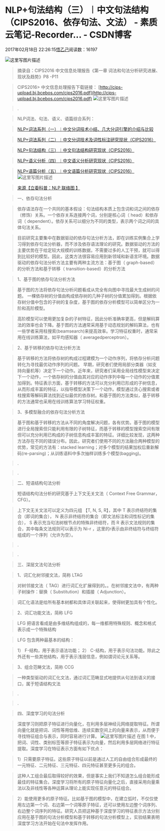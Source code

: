 
# NLP+句法结构（三）︱中文句法结构（CIPS2016、依存句法、文法） - 素质云笔记-Recorder... - CSDN博客

2017年02月18日 22:26:15[悟乙己](https://me.csdn.net/sinat_26917383)阅读数：16197


![这里写图片描述](https://img-blog.csdn.net/20170218221434739?watermark/2/text/aHR0cDovL2Jsb2cuY3Nkbi5uZXQvc2luYXRfMjY5MTczODM=/font/5a6L5L2T/fontsize/400/fill/I0JBQkFCMA==/dissolve/70/gravity/SouthEast)
> 摘录自：CIPS2016 中文信息处理报告《第一章 词法和句法分析研究进展、现状及趋势》P8  -P11

> CIPS2016> 中文信息处理报告下载链接：
> [http://cips-upload.bj.bcebos.com/cips2016.pdf](http://cips-upload.bj.bcebos.com/cips2016.pdf)
![这里写图片描述](https://img-blog.csdn.net/20170218221441116?watermark/2/text/aHR0cDovL2Jsb2cuY3Nkbi5uZXQvc2luYXRfMjY5MTczODM=/font/5a6L5L2T/fontsize/400/fill/I0JBQkFCMA==/dissolve/70/gravity/SouthEast)
> [ ](https://img-blog.csdn.net/20170218221441116?watermark/2/text/aHR0cDovL2Jsb2cuY3Nkbi5uZXQvc2luYXRfMjY5MTczODM=/font/5a6L5L2T/fontsize/400/fill/I0JBQkFCMA==/dissolve/70/gravity/SouthEast)

> .

> [
](https://img-blog.csdn.net/20170218221441116?watermark/2/text/aHR0cDovL2Jsb2cuY3Nkbi5uZXQvc2luYXRfMjY5MTczODM=/font/5a6L5L2T/fontsize/400/fill/I0JBQkFCMA==/dissolve/70/gravity/SouthEast)
> NLP词法、句法、语义、语篇综合系列：

> [NLP+词法系列（一）︱中文分词技术小结、几大分词引擎的介绍与比较](http://blog.csdn.net/sinat_26917383/article/details/52275328)

> [NLP+词法系列（二）︱中文分词技术及词性标注研究现状（CIPS2016）](http://blog.csdn.net/sinat_26917383/article/details/55682577)

> [NLP+句法结构（三）︱中文句法结构研究现状（CIPS2016）](http://blog.csdn.net/sinat_26917383/article/details/55682996)

> [NLP+语义分析（四）︱中文语义分析研究现状（CIPS2016）](http://blog.csdn.net/sinat_26917383/article/details/55683599)

> [NLP+语篇分析（五）︱中文语篇分析研究现状（CIPS2016）](http://blog.csdn.net/sinat_26917383/article/details/55683843)
![这里写图片描述](https://img-blog.csdn.net/20170402123213932?watermark/2/text/aHR0cDovL2Jsb2cuY3Nkbi5uZXQvc2luYXRfMjY5MTczODM=/font/5a6L5L2T/fontsize/400/fill/I0JBQkFCMA==/dissolve/70/gravity/SouthEast)
> [ ](https://img-blog.csdn.net/20170402123213932?watermark/2/text/aHR0cDovL2Jsb2cuY3Nkbi5uZXQvc2luYXRfMjY5MTczODM=/font/5a6L5L2T/fontsize/400/fill/I0JBQkFCMA==/dissolve/70/gravity/SouthEast)

> [来源【立委科普：NLP 联络图 】](https://liweinlp.com/?p=3360)

> [
](https://img-blog.csdn.net/20170402123213932?watermark/2/text/aHR0cDovL2Jsb2cuY3Nkbi5uZXQvc2luYXRfMjY5MTczODM=/font/5a6L5L2T/fontsize/400/fill/I0JBQkFCMA==/dissolve/70/gravity/SouthEast)
> 一、依存句法分析

> 依存语法存在一个共同的基本假设：句法结构本质上包含词和词之间的依存（修饰）关系。一个依存关系连接两个词，分别是核心词（ head）和依存词（ dependent）。依存关系可以细分为不同的类型，表示两个词之间的具体句法关系。

> 目前研究主要集中在数据驱动的依存句法分析方法，即在训练实例集合上学习得到依存句法分析器，而不涉及依存语法理论的研究。数据驱动的方法的主要优势在于给定较大规模的训练数据，不需要过多的人工干预，就可以得到比较好的模型。因此，这类方法很容易应用到新领域和新语言环境。数据驱动的依存句法分析方法主要有两种主流方法：基于图（ graph-based）的分析方法和基于转移（ transition-based）的分析方法

> 1、基于图的依存句法分析方法

> 基于图的方法将依存句法分析问题看成从完全有向图中寻找最大生成树的问题。
> 一棵依存树的分值由构成依存树的几种子树的分值累加得到。根据依存树分值中包含的子树的复杂度，基于图的依存分析模型可以简单区分为一阶和高阶模型。

> 高阶模型可以使用更加复杂的子树特征，因此分析准确率更高，但是解码算法的效率也会下降。基于图的方法通常采用基于动态规划的解码算法，也有一些学者采用柱搜索(beamsearch)来提高效率。学习特征权重时，通常采用在线训练算法，如平均感知器（ averagedperceptron）。

> 2、基于转移的依存句法分析方法

> 基于转移的方法将依存树的构成过程建模为一个动作序列，将依存分析问题转化为寻找最优动作序列的问题。
> 早期，研究者们使用局部分类器（如支持向量机等）决定下一个动作。近年来，研究者们采用全局线性模型来决定下一个动作，一个依存树的分值由其对应的动作序列中每一个动作的分值累加得到。特征表示方面，基于转移的方法可以充分利用已形成的子树信息，从而形成丰富的特征，以指导模型决策下一个动作。模型通过贪心搜索或者柱搜索等解码算法找到近似最优的依存树。和基于图的方法类似，基于转移的方法通常也采用在线训练算法学习特征权重。

> 3、多模型融合的依存句法分析方法

> 基于图和基于转移的方法从不同的角度解决问题，各有优势。基于图的模型进行全局搜索但只能利用有限的子树特征，而基于转移的模型搜索空间有限但可以充分利用已构成的子树信息构成丰富的特征。详细比较发现，这两种方法存在不同的错误分布。因此，研究者们使用不同的方法融合两种模型的优势，常见的方法有：stacked learning；对多个模型的结果加权后重新解码(re-parsing)；从训练语料中多次抽样训练多个模型(bagging)。

> .

> .

> 二、短语结构句法分析

> 短语结构句法分析的研究基于上下文无关文法（ Context Free Grammar， CFG）。

> 上下文无关文法可以定义为四元组 【T, N, S, R】，其中 T 表示终结符的集合（即词的集合）， N 表示非终结符的集合（即文法标注和词性标记的集合）， S 表示充当句法树根节点的特殊非终结符，而 R 表示文法规则的集合，其中每条文法规则可以表示为 Ni-r ，这里的r表示由非终结符与终结符组成的一个序列（允许为空）。

> .

> .

> 三、深层文法句法分析

> 1、词汇化树邻接文法，简称 LTAG

> 对树邻接文法（ TAG）进行词汇化扩展得到的。。在树邻接文法中，有两种子树操作：替换（ Substitution）和插接（ Adjunction）。

> 词汇化语法是给所有基本树都和具体词关联起来，使得树更加具有个性化。

> 2、词汇功能文法，简称 LFG

> LFG 把语言看成是由多维结构组成的，每一维都用特殊规则、概念和格式表示成一个特殊结构

> LFG 包含两种最基本的结构：

> 1） F-结构，用于表示语法功能； 2） C-结构，用于表示句法功能。除此之外还有一些其他结构，用于表示浅层信息，例如谓词论元关系等。

> 3、组合范畴文法，简称 CCG

> 一种类型驱动的词汇化文法，通过词汇范畴显式地提供从句法到语义的接口，属于短语结构文法

> .

> .

> 四、深度学习的句法分析

> 深度学习则把原子特征进行向量化，在利用多层神经元网络提取特征。所谓向量化就是把词、词性等用低维、连续实数空间上的向量来表示，从而便于寻找特征组合与表示，同时容易进行计算。
![这里写图片描述](https://img-blog.csdn.net/20170218222259690?watermark/2/text/aHR0cDovL2Jsb2cuY3Nkbi5uZXQvc2luYXRfMjY5MTczODM=/font/5a6L5L2T/fontsize/400/fill/I0JBQkFCMA==/dissolve/70/gravity/SouthEast)
> 在图 1 中，把词、词性、类别标签等原子特征表示为向量，然后利用多层网络进行特征提取。深度学习在特征表示方面有如下优点：

> 1）只需要原子特征。这些原子特征以前是通过人工的自由组合形成最终的一元特征、二元特征、三元特征、四元特征甚至更多元的组合。

> 这种人工组合最后取得较好的效果，但是事实上我们不知道怎么组合能形成最佳的特征集合。深度学习将所有的原子特征向量化之后，直接采用向量乘法以及非线性等各种运算从理论上能实现任意元的特征组合。

> 2）能使用更多的原子特征。比如基于图的模型中，在建立弧时，不仅仅使用左边第一个词、右边第一个词等原子特征，还可以使用左边整个词序列、右边整个词序列的特征。研究人员把这种基于深度学习的特征表示方法分别应用在基于图的句法分析模型和基于转移的句法分析模型上，实验结果表明深度学习方法开始在句法中发挥作用。



